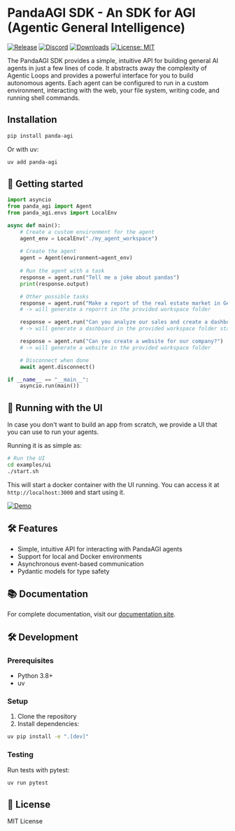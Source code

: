 # PandaAGI SDK - An SDK for AGI (Agentic General Intelligence)

[![Release](https://img.shields.io/pypi/v/panda-agi?label=Release&style=flat-square)](https://pypi.org/project/panda-agi/)
[![Discord](https://dcbadge.vercel.app/api/server/kF7FqH2FwS?style=flat&compact=true)](https://discord.gg/KYKj9F2FRH)
[![Downloads](https://static.pepy.tech/badge/panda-agi)](https://pepy.tech/project/panda-agi)
[![License: MIT](https://img.shields.io/badge/License-MIT-yellow.svg)](https://opensource.org/licenses/MIT)


The PandaAGI SDK provides a simple, intuitive API for building general AI agents in just a few lines of code. It abstracts away the complexity of Agentic Loops and provides a powerful interface for you to build autonomous agents.
Each agent can be configured to run in a custom environment, interacting with the web, your file system, writing code, and running shell commands.

## Installation

```bash
pip install panda-agi
```

Or with uv:

```bash
uv add panda-agi
```

## 🔧 Getting started

```python
import asyncio
from panda_agi import Agent
from panda_agi.envs import LocalEnv

async def main():
    # Create a custom environment for the agent
    agent_env = LocalEnv("./my_agent_workspace")
    
    # Create the agent
    agent = Agent(environment=agent_env)
    
    # Run the agent with a task
    response = agent.run("Tell me a joke about pandas")
    print(response.output)

    # Other possible tasks
    response = agent.run("Make a report of the real estate market in Germany")
    # -> will generate a reporrt in the provided workspace folder

    response = agent.run("Can you analyze our sales and create a dashboard?")
    # -> will generate a dashboard in the provided workspace folder starting from a csv file in the workspace folder

    response = agent.run("Can you create a website for our company?")
    # -> will generate a website in the provided workspace folder

    # Disconnect when done
    await agent.disconnect()

if __name__ == "__main__":
    asyncio.run(main())
```

## 📱 Running with the UI

In case you don't want to build an app from scratch, we provide a UI that you can use to run your agents.

Running it is as simple as:

```bash
# Run the UI
cd examples/ui
./start.sh
```

This will start a docker container with the UI running. You can access it at `http://localhost:3000` and start using it.

[![Demo](docs/images/chat_interface.png)](docs/images/chat_interface.png)

## 🛠️ Features

- Simple, intuitive API for interacting with PandaAGI agents
- Support for local and Docker environments
- Asynchronous event-based communication
- Pydantic models for type safety

## 📚 Documentation

For complete documentation, visit our [documentation site](https://agi-docs.pandas-ai.com).

## 🛠️ Development

### Prerequisites

- Python 3.8+
- uv

### Setup

1. Clone the repository
2. Install dependencies:

```bash
uv pip install -e ".[dev]"
```

### Testing

Run tests with pytest:

```bash
uv run pytest
```

## 📝 License

MIT License

